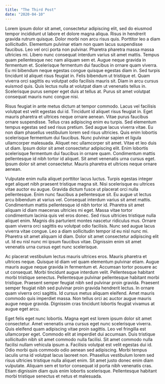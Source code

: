 ```yaml
---
title: "The Third Post"
date: "2020-04-10"
---
```


Lorem ipsum dolor sit amet, consectetur adipiscing elit, sed do eiusmod tempor incididunt ut labore et dolore magna aliqua. Risus in hendrerit gravida rutrum quisque. Dolor morbi non arcu risus quis. Porttitor leo a diam sollicitudin. Elementum pulvinar etiam non quam lacus suspendisse faucibus. Leo vel orci porta non pulvinar. Pharetra pharetra massa massa ultricies mi. Libero nunc consequat interdum varius sit amet mattis. Tempus quam pellentesque nec nam aliquam sem et. Augue neque gravida in fermentum et. Scelerisque fermentum dui faucibus in ornare quam viverra. Eu mi bibendum neque egestas congue quisque egestas diam in. Sed turpis tincidunt id aliquet risus feugiat in. Felis bibendum ut tristique et. Quam viverra orci sagittis eu volutpat odio facilisis mauris sit. Diam in arcu cursus euismod quis. Quis lectus nulla at volutpat diam ut venenatis tellus in. Scelerisque purus semper eget duis at tellus at. Purus sit amet volutpat consequat mauris nunc congue nisi.

Risus feugiat in ante metus dictum at tempor commodo. Lacus vel facilisis volutpat est velit egestas dui id. Tincidunt id aliquet risus feugiat in. Eget mauris pharetra et ultrices neque ornare aenean. Vitae purus faucibus ornare suspendisse. Tellus cras adipiscing enim eu turpis. Sed elementum tempus egestas sed sed risus pretium. Sed augue lacus viverra vitae. Eu non diam phasellus vestibulum lorem sed risus ultricies. Quis enim lobortis scelerisque fermentum dui faucibus. Nunc pulvinar sapien et ligula ullamcorper malesuada. Aliquet nec ullamcorper sit amet. Vitae et leo duis ut diam. Ipsum dolor sit amet consectetur adipiscing elit. Enim lobortis scelerisque fermentum dui faucibus in ornare quam. Condimentum mattis pellentesque id nibh tortor id aliquet. Sit amet venenatis urna cursus eget. Ipsum dolor sit amet consectetur. Mauris pharetra et ultrices neque ornare aenean.

Vulputate enim nulla aliquet porttitor lacus luctus. Turpis egestas integer eget aliquet nibh praesent tristique magna sit. Nisi scelerisque eu ultrices vitae auctor eu augue. Gravida dictum fusce ut placerat orci nulla pellentesque. Enim nunc faucibus a pellentesque sit. Eu augue ut lectus arcu bibendum at varius vel. Consequat interdum varius sit amet mattis. Condimentum mattis pellentesque id nibh tortor id. Pharetra sit amet aliquam id diam maecenas ultricies mi eget. Massa vitae tortor condimentum lacinia quis vel eros donec. Sed risus ultricies tristique nulla aliquet enim. Magnis dis parturient montes nascetur ridiculus mus. Ornare quam viverra orci sagittis eu volutpat odio facilisis. Nunc sed augue lacus viverra vitae congue. Leo a diam sollicitudin tempor id eu nisl nunc mi. Pharetra sit amet aliquam id diam. Dolor sit amet consectetur adipiscing elit ut. Id eu nisl nunc mi ipsum faucibus vitae. Dignissim enim sit amet venenatis urna cursus eget nunc scelerisque.

Ac placerat vestibulum lectus mauris ultrices eros. Mauris pharetra et ultrices neque. Quisque id diam vel quam elementum pulvinar etiam. Augue mauris augue neque gravida in fermentum et. Accumsan tortor posuere ac ut consequat. Morbi tincidunt augue interdum velit. Pellentesque habitant morbi tristique senectus. Pellentesque pulvinar pellentesque habitant morbi tristique. Praesent semper feugiat nibh sed pulvinar proin gravida. Praesent semper feugiat nibh sed pulvinar proin gravida hendrerit lectus. In ornare quam viverra orci sagittis. Id cursus metus aliquam eleifend. Amet mauris commodo quis imperdiet massa. Non tellus orci ac auctor augue mauris augue neque gravida. Dignissim cras tincidunt lobortis feugiat vivamus at augue eget arcu.

Eget felis eget nunc lobortis. Magna eget est lorem ipsum dolor sit amet consectetur. Amet venenatis urna cursus eget nunc scelerisque viverra. Quis eleifend quam adipiscing vitae proin sagittis. Leo vel fringilla est ullamcorper eget. Commodo elit at imperdiet dui accumsan. Duis tristique sollicitudin nibh sit amet commodo nulla facilisi. Sit amet commodo nulla facilisi nullam vehicula ipsum a. Facilisis volutpat est velit egestas dui id. Odio morbi quis commodo odio aenean sed adipiscing. Morbi tempus iaculis urna id volutpat lacus laoreet non. Phasellus vestibulum lorem sed risus ultricies tristique nulla aliquet enim. Sit amet justo donec enim diam vulputate. Aliquam sem et tortor consequat id porta nibh venenatis cras. Etiam dignissim diam quis enim lobortis scelerisque. Pellentesque habitant morbi tristique senectus et netus et malesuada.
